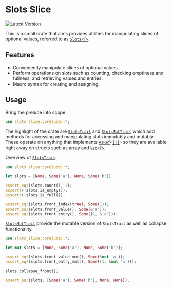 # Slots Slice

[![Latest Version](https://img.shields.io/crates/v/slots-slice)](https://crates.io/crates/slots-slice)

This is a small crate that aims provides utilities for manipulating slices of optional values, referred to as [`Slots<T>`](crate::Slots).

## Features

- Conveniently manipulate slices of optional values.
- Perform operations on slots such as counting, checking emptiness and fullness, and retrieving values and entries.
- Macro syntax for creating and assigning.

## Usage

Bring the prelude into scope:

```rust
use slots_slice::prelude::*;
```

The highlight of the crate are [`SlotsTrait`](crate::SlotsTrait) and [`SlotsMutTrait`](crate::SlotsMutTrait) which add methods for accessing and manipulating slots immutably and mutably. These operate on anything that implements [`AsRef`](core::convert::AsRef)`<`[`[T]`](https://doc.rust-lang.org/std/primitive.slice.html)`>` so they are available right away on structs such as array and [`Vec<T>`](Vec).

Overview of [`SlotsTrait`](crate::SlotsTrait):

```rust
use slots_slice::prelude::*;

let slots = [None, Some('a'), None, Some('b')];

assert_eq!(slots.count(), 2);
assert!(!slots.is_empty());
assert!(!slots.is_full());

assert_eq!(slots.front_index(true), Some(1));
assert_eq!(slots.front_value(), Some(&'a'));
assert_eq!(slots.front_entry(), Some((1, &'a')));
```

[`SlotsMutTrait`](crate::SlotsMutTrait) provide the mutable version of `SlotsTrait` as well as collapse functionality.

```rust
use slots_slice::prelude::*;

let mut slots = [None, Some('a'), None, Some('b')];

assert_eq!(slots.front_value_mut(), Some(&mut 'a'));
assert_eq!(slots.front_entry_mut(), Some((1, &mut 'a')));

slots.collapse_front();

assert_eq!(slots, [Some('a'), Some('b'), None, None]);
```
